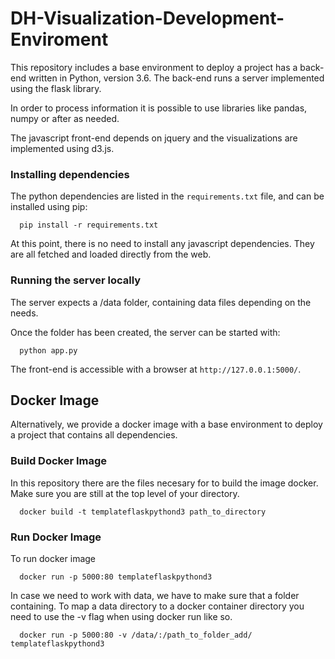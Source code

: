 # DH-Visualization-Development-Enviroment
This repository includes a base environment to deploy a project has a back-end written in Python, version 3.6. The back-end runs a server implemented using the flask library.

In order to process information it is possible to use libraries like pandas, numpy or after as needed.

The javascript front-end depends on jquery and the visualizations are implemented using d3.js.

### Installing dependencies

The python dependencies are listed in the `requirements.txt` file, and can be installed using pip:
```
  pip install -r requirements.txt
```
At this point, there is no need to install any javascript dependencies.
They are all fetched and loaded directly from the web.

### Running the server locally
The server expects a /data folder, containing data files depending on the needs. 

Once the folder has been created, the server can be started with:
```
  python app.py
```
The front-end is accessible with a browser at `http://127.0.0.1:5000/`.

## Docker Image
Alternatively, we provide a docker image with a base environment to deploy a project that contains all dependencies.

### Build Docker Image 
In this repository there are the files necesary for to build the image docker. Make sure you are still at the top level of your  directory. 
```
  docker build -t templateflaskpythond3 path_to_directory
```

### Run Docker Image

To run docker image
```
  docker run -p 5000:80 templateflaskpythond3
```
In case we need to work with data, we have to make sure that a folder containing. To map a data directory to a docker container directory you need to use the -v flag when using docker run like so.

```
  docker run -p 5000:80 -v /data/:/path_to_folder_add/ templateflaskpythond3
```
